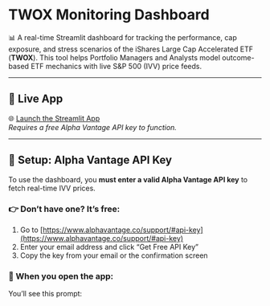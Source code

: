 # TWOX Monitoring Dashboard

📊 A real-time Streamlit dashboard for tracking the performance, cap exposure, and stress scenarios of the iShares Large Cap Accelerated ETF (**TWOX**). This tool helps Portfolio Managers and Analysts model outcome-based ETF mechanics with live S&P 500 (IVV) price feeds.

---

## 🚀 Live App

🌐 [Launch the Streamlit App](https://roadblock042899.streamlit.app/)  
_Requires a free Alpha Vantage API key to function._

---

## 🔐 Setup: Alpha Vantage API Key

To use the dashboard, you **must enter a valid Alpha Vantage API key** to fetch real-time IVV prices.

### 👉 Don’t have one? It’s free:
1. Go to [https://www.alphavantage.co/support/#api-key](https://www.alphavantage.co/support/#api-key)
2. Enter your email address and click “Get Free API Key”
3. Copy the key from your email or the confirmation screen

### 🧠 When you open the app:
You’ll see this prompt:

